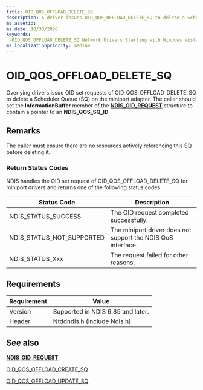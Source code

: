 ```yaml
---
title: OID_QOS_OFFLOAD_DELETE_SQ
description: A driver issues OID_QOS_OFFLOAD_DELETE_SQ to delete a Scheduler Queue (SQ) on the miniport adapter.
ms.assetid:
ms.date: 10/30/2020
keywords: 
 -OID_QOS_OFFLOAD_DELETE_SQ Network Drivers Starting with Windows Vista
ms.localizationpriority: medium
---
```


# OID_QOS_OFFLOAD_DELETE_SQ

Overlying drivers issue OID set requests of OID_QOS_OFFLOAD_DELETE_SQ to delete a Scheduler Queue (SQ) on the miniport adapter. The caller should set the **InformationBuffer** member of the [**NDIS_OID_REQUEST**](/windows-hardware/drivers/ddi/oidrequest/ns-oidrequest-ndis_oid_request) structure to contain a pointer to an **NDIS_QOS_SQ_ID**.

## Remarks

The caller must ensure there are no resources actively referencing this SQ before deleting it.

### Return Status Codes

NDIS handles the OID set request of OID_QOS_OFFLOAD_DELETE_SQ for miniport drivers and returns one of the following status codes.

|Status Code|Description|
|--- |--- |
|NDIS_STATUS_SUCCESS|The OID request completed successfully.|
|NDIS_STATUS_NOT_SUPPORTED|The miniport driver does not support the NDIS QoS interface.|
|NDIS_STATUS_Xxx|The request failed for other reasons.|

 
## Requirements

|Requirement|Value|
|--- |--- |
|Version|Supported in NDIS 6.85 and later.|
|Header|Ntddndis.h (include Ndis.h)|

## See also

[**NDIS\_OID\_REQUEST**](/windows-hardware/drivers/ddi/oidrequest/ns-oidrequest-ndis_oid_request)

[OID_QOS_OFFLOAD_CREATE_SQ](oid-qos-offload-create-sq.md)

[OID_QOS_OFFLOAD_UPDATE_SQ](oid-qos-offload-update-sq.md)

